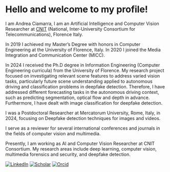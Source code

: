 # Hello and welcome to my profile!
I am Andrea Ciamarra, I am an Artificial Intelligence and Computer Vision Researcher at [CNIT](https://www.cnit.it/en/) (National, Inter-University Consortium for Telecommunications), Florence Italy.

In 2019 I achieved my Master’s Degree with honors in Computer Engineering at the University of Florence, Italy. In 2020 I joined the Media Integration and Communication Center (MICC).

In 2024 I received the Ph.D degree in Information Engineering (Computer Engineering curricula) from the University of Florence. My research project focused on investigating relevant scene features to address varied vision tasks, particularly future scene understanding applied to autonomous driving and classification problems in deepfake detection. Therefore, I have addressed different forecasting tasks in the autonomous driving context, such as predicting segmentation, optical flow and depth in advance. Furthermore, I have dealt with image classification for deepfake detection.

I was a Postdoctoral Researcher at Mercatorum University, Rome, Italy, in 2024, focusing on Deepfake detection techniques for images and videos. 

I serve as a reviewer for several international conferences and journals in the fields of computer vision and multimedia.

Presently, I am working as AI and Computer Vision Researcher at CNIT Consortium. My research areas include deep learning, computer vision, multimedia forensics and security, and deepfake detection. 

[![LinkedIn](https://img.shields.io/badge/Linkedin-blue)](https://www.linkedin.com/in/andrea-ciamarra-aa179976) [![Scholar](https://img.shields.io/badge/Scholar-orange)](https://scholar.google.com/citations?user=LTrUgeEAAAAJ&hl=en) [![Orcid](https://img.shields.io/badge/Orcid-green)](https://orcid.org/0000-0001-7053-0830)
